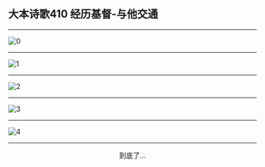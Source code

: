 
## 大本诗歌410 经历基督-与他交通
        
<div id="aplayer0"></div>

---

<img alt="0" data-original="/data/d0410/0">

---

<img alt="1" data-original="/data/d0410/1">

---

<img alt="2" data-original="/data/d0410/2">

---

<img alt="3" data-original="/data/d0410/3">

---

<img alt="4" data-original="/data/d0410/4">

---

<p style="text-align: center">到底了...</p>

<script src="/js/dist-view.js"></script>

<script>
MAIN.id = 'd0410';
        
const ap0 = new APlayer({
    container: document.getElementById('aplayer0'),
    volume: 1,
    loop: 'none',
    preload: 'none',
    audio: [{
        name: '大本诗歌410.mp3',
        artist: '大本诗歌',
        url: 'https://res.wx.qq.com/voice/getvoice?mediaid=MzI0NTk3MDM5M18yMjQ3NDkyNTM5',
        cover: '/favicon'
    }]
});
</script>
